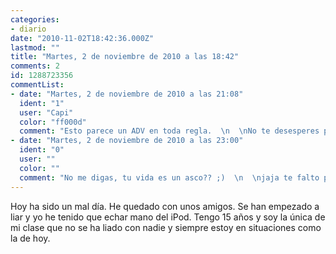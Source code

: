 ```yaml
---
categories:
- diario
date: "2010-11-02T18:42:36.000Z"
lastmod: ""
title: "Martes, 2 de noviembre de 2010 a las 18:42"
comments: 2
id: 1288723356
commentList:
- date: "Martes, 2 de noviembre de 2010 a las 21:08"
  ident: "1"
  user: "Capi"
  color: "ff000d"
  comment: "Esto parece un ADV en toda regla.  \n  \nNo te desesperes por ser una zorra promiscua."
- date: "Martes, 2 de noviembre de 2010 a las 23:00"
  ident: "0"
  user: ""
  color: ""
  comment: "No me digas, tu vida es un asco?? ;)  \n  \njaja te falto poner ADV al final"
---
```


Hoy ha sido un mal día. He quedado con unos amigos. Se han empezado a liar y yo he tenido que echar mano del iPod. Tengo 15 años y soy la única de mi clase que no se ha liado con nadie y siempre  estoy en situaciones como la de hoy.